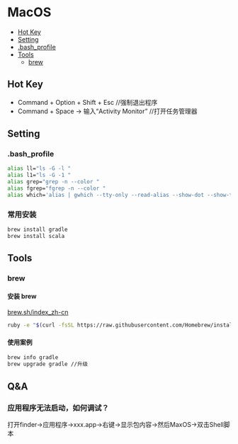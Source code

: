 # MacOS

   * [Hot Key](#hot-key)
   * [Setting](#setting)
   * [.bash_profile](#bash_profile)
   * [Tools](#tools)
      * [brew](#brew)
   
## Hot Key

* Command + Option + Shift + Esc //强制退出程序
* Command + Space -> 输入“Activity Monitor” //打开任务管理器

## Setting

### .bash_profile

```bash
alias ll="ls -G -l "
alias l1="ls -G -1 "
alias grep="grep -n --color "
alias fgrep="fgrep -n --color "
alias which='alias | gwhich --tty-only --read-alias --show-dot --show-tilde'
```

### 常用安装

```bash
brew install gradle
brew install scala
```

## Tools

### brew

#### 安装 brew
[brew.sh/index_zh-cn](https://brew.sh/index_zh-cn)
```bash
ruby -e "$(curl -fsSL https://raw.githubusercontent.com/Homebrew/install/master/install)"
```

#### 使用案例

```bash
brew info gradle 
brew upgrade gradle //升级
```

## Q&A

### 应用程序无法启动，如何调试？  

打开finder->应用程序->xxx.app->右键->显示包内容->然后MaxOS->双击Shell脚本

